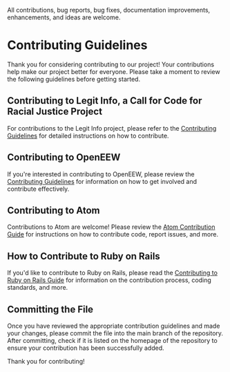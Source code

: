 All contributions, bug reports, bug fixes, documentation improvements, enhancements, and ideas are welcome.

# Contributing Guidelines

Thank you for considering contributing to our project! Your contributions help make our project better for everyone. Please take a moment to review the following guidelines before getting started.

## Contributing to Legit Info, a Call for Code for Racial Justice Project

For contributions to the Legit Info project, please refer to the [Contributing Guidelines](link-to-guidelines) for detailed instructions on how to contribute.

## Contributing to OpenEEW

If you're interested in contributing to OpenEEW, please review the [Contributing Guidelines](link-to-guidelines) for information on how to get involved and contribute effectively.

## Contributing to Atom

Contributions to Atom are welcome! Please review the [Atom Contribution Guide](link-to-guidelines) for instructions on how to contribute code, report issues, and more.

## How to Contribute to Ruby on Rails

If you'd like to contribute to Ruby on Rails, please read the [Contributing to Ruby on Rails Guide](link-to-guidelines) for information on the contribution process, coding standards, and more.

## Committing the File

Once you have reviewed the appropriate contribution guidelines and made your changes, please commit the file into the main branch of the repository. After committing, check if it is listed on the homepage of the repository to ensure your contribution has been successfully added.

Thank you for contributing!

